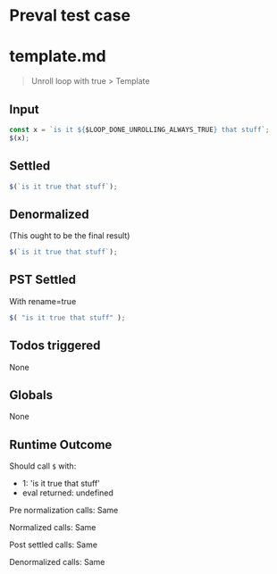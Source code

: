 # Preval test case

# template.md

> Unroll loop with true > Template
>
>

## Input

`````js filename=intro
const x = `is it ${$LOOP_DONE_UNROLLING_ALWAYS_TRUE} that stuff`;
$(x);
`````


## Settled


`````js filename=intro
$(`is it true that stuff`);
`````


## Denormalized
(This ought to be the final result)

`````js filename=intro
$(`is it true that stuff`);
`````


## PST Settled
With rename=true

`````js filename=intro
$( "is it true that stuff" );
`````


## Todos triggered


None


## Globals


None


## Runtime Outcome


Should call `$` with:
 - 1: 'is it true that stuff'
 - eval returned: undefined

Pre normalization calls: Same

Normalized calls: Same

Post settled calls: Same

Denormalized calls: Same
